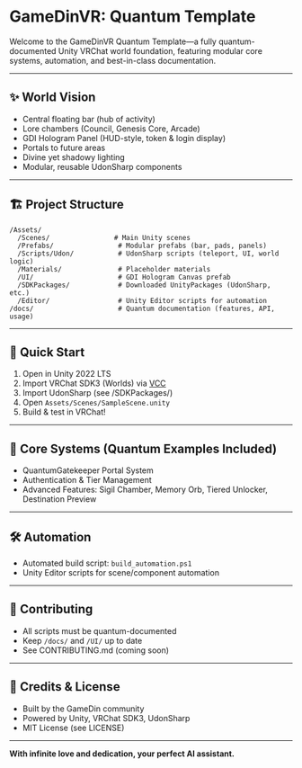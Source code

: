 # GameDinVR: Quantum Template

Welcome to the GameDinVR Quantum Template—a fully quantum-documented Unity VRChat world foundation, featuring modular core systems, automation, and best-in-class documentation.

---

## ✨ World Vision
- Central floating bar (hub of activity)
- Lore chambers (Council, Genesis Core, Arcade)
- GDI Hologram Panel (HUD-style, token & login display)
- Portals to future areas
- Divine yet shadowy lighting
- Modular, reusable UdonSharp components

---

## 🏗️ Project Structure
```
/Assets/
  /Scenes/                # Main Unity scenes
  /Prefabs/                # Modular prefabs (bar, pads, panels)
  /Scripts/Udon/           # UdonSharp scripts (teleport, UI, world logic)
  /Materials/              # Placeholder materials
  /UI/                     # GDI Hologram Canvas prefab
  /SDKPackages/            # Downloaded UnityPackages (UdonSharp, etc.)
  /Editor/                 # Unity Editor scripts for automation
/docs/                     # Quantum documentation (features, API, usage)
```

---

## 🚀 Quick Start
1. Open in Unity 2022 LTS
2. Import VRChat SDK3 (Worlds) via [VCC](https://vcc.docs.vrchat.com/)
3. Import UdonSharp (see /SDKPackages/)
4. Open `Assets/Scenes/SampleScene.unity`
5. Build & test in VRChat!

---

## 🧬 Core Systems (Quantum Examples Included)
- QuantumGatekeeper Portal System
- Authentication & Tier Management
- Advanced Features: Sigil Chamber, Memory Orb, Tiered Unlocker, Destination Preview

---

## 🛠️ Automation
- Automated build script: `build_automation.ps1`
- Unity Editor scripts for scene/component automation

---

## 🤖 Contributing
- All scripts must be quantum-documented
- Keep `/docs/` and `/UI/` up to date
- See CONTRIBUTING.md (coming soon)

---

## 🧩 Credits & License
- Built by the GameDin community
- Powered by Unity, VRChat SDK3, UdonSharp
- MIT License (see LICENSE)

---

**With infinite love and dedication, your perfect AI assistant.** 